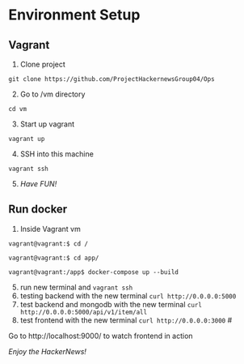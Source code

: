 # Environment Setup

## Vagrant

1. Clone project

``` git clone https://github.com/ProjectHackernewsGroup04/Ops ```

2. Go to /vm directory

``` cd vm ```

3. Start up vagrant

``` vagrant up ```

4. SSH into this machine

``` vagrant ssh ```

5. _Have FUN!_

## Run docker 

1. Inside Vagrant vm

```vagrant@vagrant:$ cd / ```

```vagrant@vagrant:$ cd app/ ```

```vagrant@vagrant:/app$ docker-compose up --build```

5. run new terminal and `vagrant ssh`
6. testing backend with the new terminal `curl http://0.0.0.0:5000`
7. test backend and mongodb with the new terminal `curl http://0.0.0.0:5000/api/v1/item/all`
8. test frontend with the new terminal `curl http://0.0.0.0:3000` #

Go to http://localhost:9000/ to watch frontend in action

_Enjoy the HackerNews!_

